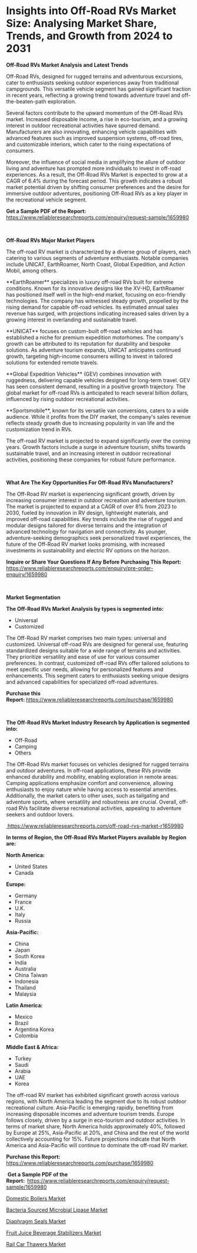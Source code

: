 <p><h1>Insights into Off-Road RVs Market Size: Analysing Market Share, Trends, and Growth from 2024 to 2031</h1></p><p><strong>Off-Road RVs Market Analysis and Latest Trends</strong></p>
<p><p>Off-Road RVs, designed for rugged terrains and adventurous excursions, cater to enthusiasts seeking outdoor experiences away from traditional campgrounds. This versatile vehicle segment has gained significant traction in recent years, reflecting a growing trend towards adventure travel and off-the-beaten-path exploration. </p><p>Several factors contribute to the upward momentum of the Off-Road RVs market. Increased disposable income, a rise in eco-tourism, and a growing interest in outdoor recreational activities have spurred demand. Manufacturers are also innovating, enhancing vehicle capabilities with advanced features such as improved suspension systems, off-road tires, and customizable interiors, which cater to the rising expectations of consumers.</p><p>Moreover, the influence of social media in amplifying the allure of outdoor living and adventure has prompted more individuals to invest in off-road experiences. As a result, the Off-Road RVs Market is expected to grow at a CAGR of 6.4% during the forecast period. This growth indicates a robust market potential driven by shifting consumer preferences and the desire for immersive outdoor adventures, positioning Off-Road RVs as a key player in the recreational vehicle segment.</p></p>
<p><strong>Get a Sample PDF of the Report:&nbsp;</strong> <a href="https://www.reliableresearchreports.com/enquiry/request-sample/1659980?utm_campaign=13&utm_medium=2&utm_source=Github&utm_content=ia&utm_term=26102024&utm_id=off-road-rvs">https://www.reliableresearchreports.com/enquiry/request-sample/1659980</a></p>
<p>&nbsp;</p>
<p><strong>Off-Road RVs Major Market Players</strong></p>
<p><p>The off-road RV market is characterized by a diverse group of players, each catering to various segments of adventure enthusiasts. Notable companies include UNICAT, EarthRoamer, North Coast, Global Expedition, and Action Mobil, among others.</p><p>**EarthRoamer** specializes in luxury off-road RVs built for extreme conditions. Known for its innovative designs like the XV-HD, EarthRoamer has positioned itself well in the high-end market, focusing on eco-friendly technologies. The company has witnessed steady growth, propelled by the rising demand for capable off-road vehicles. Its estimated annual sales revenue has surged, with projections indicating increased sales driven by a growing interest in overlanding and sustainable travel.</p><p>**UNICAT** focuses on custom-built off-road vehicles and has established a niche for premium expedition motorhomes. The company's growth can be attributed to its reputation for durability and bespoke solutions. As adventure tourism expands, UNICAT anticipates continued growth, targeting high-income consumers willing to invest in tailored solutions for extended remote travels.</p><p>**Global Expedition Vehicles** (GEV) combines innovation with ruggedness, delivering capable vehicles designed for long-term travel. GEV has seen consistent demand, resulting in a positive growth trajectory. The global market for off-road RVs is anticipated to reach several billion dollars, influenced by rising outdoor recreational activities.</p><p>**Sportsmobile**, known for its versatile van conversions, caters to a wide audience. While it profits from the DIY market, the company's sales revenue reflects steady growth due to increasing popularity in van life and the customization trend in RVs.</p><p>The off-road RV market is projected to expand significantly over the coming years. Growth factors include a surge in adventure tourism, shifts towards sustainable travel, and an increasing interest in outdoor recreational activities, positioning these companies for robust future performance.</p></p>
<p>&nbsp;</p>
<p><strong>What Are The Key Opportunities For Off-Road RVs Manufacturers?</strong></p>
<p><p>The Off-Road RV market is experiencing significant growth, driven by increasing consumer interest in outdoor recreation and adventure tourism. The market is projected to expand at a CAGR of over 8% from 2023 to 2030, fueled by innovation in RV design, lightweight materials, and improved off-road capabilities. Key trends include the rise of rugged and modular designs tailored for diverse terrains and the integration of advanced technology for navigation and connectivity. As younger, adventure-seeking demographics seek personalized travel experiences, the future of the Off-Road RV market looks promising, with increased investments in sustainability and electric RV options on the horizon.</p></p>
<p><strong>Inquire or Share Your Questions If Any Before Purchasing This Report:</strong> <a href="https://www.reliableresearchreports.com/enquiry/pre-order-enquiry/1659980?utm_campaign=13&utm_medium=2&utm_source=Github&utm_content=ia&utm_term=26102024&utm_id=off-road-rvs">https://www.reliableresearchreports.com/enquiry/pre-order-enquiry/1659980</a></p>
<p>&nbsp;</p>
<p><strong>Market Segmentation</strong></p>
<p><strong>The Off-Road RVs Market Analysis by types is segmented into:</strong></p>
<p><ul><li>Universal</li><li>Customized</li></ul></p>
<p><p>The Off-Road RV market comprises two main types: universal and customized. Universal off-road RVs are designed for general use, featuring standardized designs suitable for a wide range of terrains and activities. They prioritize versatility and ease of use for various consumer preferences. In contrast, customized off-road RVs offer tailored solutions to meet specific user needs, allowing for personalized features and enhancements. This segment caters to enthusiasts seeking unique designs and advanced capabilities for specialized off-road adventures.</p></p>
<p><strong>Purchase this Report:&nbsp;</strong><a href="https://www.reliableresearchreports.com/purchase/1659980?utm_campaign=13&utm_medium=2&utm_source=Github&utm_content=ia&utm_term=26102024&utm_id=off-road-rvs">https://www.reliableresearchreports.com/purchase/1659980</a></p>
<p>&nbsp;</p>
<p><strong>The Off-Road RVs Market Industry Research by Application is segmented into:</strong></p>
<p><ul><li>Off-Road</li><li>Camping</li><li>Others</li></ul></p>
<p><p>The Off-Road RVs market focuses on vehicles designed for rugged terrains and outdoor adventures. In off-road applications, these RVs provide enhanced durability and mobility, enabling exploration in remote areas. Camping applications emphasize comfort and convenience, allowing enthusiasts to enjoy nature while having access to essential amenities. Additionally, the market caters to other uses, such as tailgating and adventure sports, where versatility and robustness are crucial. Overall, off-road RVs facilitate diverse recreational activities, appealing to adventure seekers and outdoor lovers.</p></p>
<p><a href="https://www.reliableresearchreports.com/off-road-rvs-market-r1659980?utm_campaign=13&utm_medium=2&utm_source=Github&utm_content=ia&utm_term=26102024&utm_id=off-road-rvs">&nbsp;https://www.reliableresearchreports.com/off-road-rvs-market-r1659980</a></p>
<p><strong>In terms of Region, the Off-Road RVs Market Players available by Region are:</strong></p>
<p>
    <p> <strong> North America: </strong>
        <ul>
            <li>United States</li>
            <li>Canada</li>
        </ul>
        </p> 
    <p> <strong> Europe: </strong>
        <ul>
            <li>Germany</li>
            <li>France</li>
            <li>U.K.</li>
            <li>Italy</li>
            <li>Russia</li>
        </ul>
        </p> 
    <p> <strong> Asia-Pacific: </strong>
        <ul>
            <li>China</li>
            <li>Japan</li>
            <li>South Korea</li>
            <li>India</li>
            <li>Australia</li>
            <li>China Taiwan</li>
            <li>Indonesia</li>
            <li>Thailand</li>
            <li>Malaysia</li>
        </ul>
        </p> 
    <p> <strong> Latin America: </strong>
        <ul>
            <li>Mexico</li>
            <li>Brazil</li>
            <li>Argentina Korea</li>
            <li>Colombia</li>
        </ul>
        </p> 
    <p> <strong> Middle East & Africa: </strong>
        <ul>
            <li>Turkey</li>
            <li>Saudi</li>
            <li>Arabia</li>
            <li>UAE</li>
            <li>Korea</li>
        </ul>
    </p>
    </p>
<p><p>The off-road RV market has exhibited significant growth across various regions, with North America leading the segment due to its robust outdoor recreational culture. Asia-Pacific is emerging rapidly, benefiting from increasing disposable incomes and adventure tourism trends. Europe follows closely, driven by a surge in eco-tourism and outdoor activities. In terms of market share, North America holds approximately 40%, followed by Europe at 25%, Asia-Pacific at 20%, and China and the rest of the world collectively accounting for 15%. Future projections indicate that North America and Asia-Pacific will continue to dominate the off-road RV market.</p></p>
<p><strong>Purchase this Report: </strong><a href="https://www.reliableresearchreports.com/purchase/1659980?utm_campaign=13&utm_medium=2&utm_source=Github&utm_content=ia&utm_term=26102024&utm_id=off-road-rvs">https://www.reliableresearchreports.com/purchase/1659980</a></p>
<p>&nbsp;<strong>Get a Sample PDF of the Report:&nbsp;&nbsp;</strong><a href="https://www.reliableresearchreports.com/enquiry/request-sample/1659980?utm_campaign=13&utm_medium=2&utm_source=Github&utm_content=ia&utm_term=26102024&utm_id=off-road-rvs">https://www.reliableresearchreports.com/enquiry/request-sample/1659980</a></p>
<p><strong></strong></p>
<p><p><a href="https://issuu.com/reportprime-2/docs/domestic-boilers-market-size-2030.p_97f59a93903bad?utm_campaign=13&utm_medium=2&utm_source=Github&utm_content=ia&utm_term=26102024&utm_id=off-road-rvs">Domestic Boilers Market</a></p><p><a href="https://www.linkedin.com/pulse/emerging-opportunities-challenges-global-bacteria-sourced-microbial-zrxcf?utm_campaign=13&utm_medium=2&utm_source=Github&utm_content=ia&utm_term=26102024&utm_id=off-road-rvs">Bacteria Sourced Microbial Lipase Market</a></p><p><a href="https://issuu.com/reportprime-2/docs/diaphragm-seals-market-size-2030.pp_f49868ee41c880?utm_campaign=13&utm_medium=2&utm_source=Github&utm_content=ia&utm_term=26102024&utm_id=off-road-rvs">Diaphragm Seals Market</a></p><p><a href="https://www.linkedin.com/pulse/global-fruit-juice-beverage-stabilizers-nexus-sector-pielf?utm_campaign=13&utm_medium=2&utm_source=Github&utm_content=ia&utm_term=26102024&utm_id=off-road-rvs">Fruit Juice Beverage Stabilizers Market</a></p><p><a href="https://github.com/maniehilp9ib/Market-Research-Report-List-1/blob/main/rail-car-thawers-market.md?utm_campaign=13&utm_medium=2&utm_source=Github&utm_content=ia&utm_term=26102024&utm_id=off-road-rvs">Rail Car Thawers Market</a></p></p>